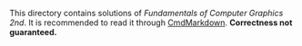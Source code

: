 This directory contains solutions of *Fundamentals of Computer Graphics 2nd*.
It is recommended to read it through [CmdMarkdown][1].
**Correctness not guaranteed.**


  [1]: https://www.zybuluo.com/